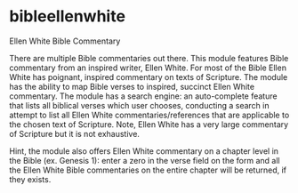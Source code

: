 # bibleellenwhite

Ellen White Bible Commentary


There are multiple Bible commentaries out there. This module features Bible commentary from an inspired writer, Ellen White. For most of the Bible Ellen White has poignant, inspired commentary on texts of Scripture. The module has the ability to map Bible verses to inspired, succinct Ellen White commentary. The module has a search engine: an auto-complete feature that lists all biblical verses which user chooses, conducting a search in attempt to list all Ellen White commentaries/references that are applicable to the chosen text of Scripture. Note, Ellen White has a very large commentary of Scripture but it is not exhaustive.

Hint, the module also offers Ellen White commentary on a chapter level in the Bible (ex. Genesis 1): enter a zero in the verse field on the form and all the Ellen White Bible commentaries on the entire chapter will be returned, if they exists.
